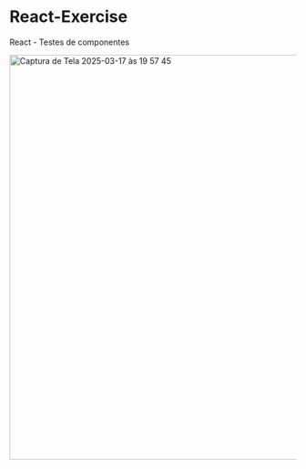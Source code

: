 # React-Exercise
React - Testes de componentes 

<img width="710" alt="Captura de Tela 2025-03-17 às 19 57 45" src="https://github.com/user-attachments/assets/6eb4253e-cc2d-47f4-8ff2-1aadc85e1513" />
